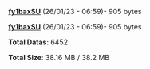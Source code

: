 [**fy1baxSU**](/data/fy1baxSU.txt) (26/01/23 - 06:59)- 905 bytes

[**fy1baxSU**](/data/fy1baxSU.txt) (26/01/23 - 06:59)- 905 bytes

**Total Datas**: 6452

**Total Size**: 38.16 MB / 38.2 MB
